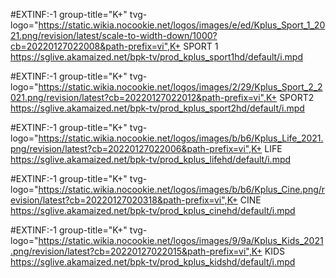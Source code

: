 #EXTINF:-1 group-title="K+" tvg-logo="https://static.wikia.nocookie.net/logos/images/e/ed/Kplus_Sport_1_2021.png/revision/latest/scale-to-width-down/1000?cb=20220127022008&path-prefix=vi",K+ SPORT 1
https://sglive.akamaized.net/bpk-tv/prod_kplus_sport1hd/default/i.mpd

#EXTINF:-1 group-title="K+" tvg-logo="https://static.wikia.nocookie.net/logos/images/2/29/Kplus_Sport_2_2021.png/revision/latest?cb=20220127022012&path-prefix=vi",K+ SPORT2
https://sglive.akamaized.net/bpk-tv/prod_kplus_sport2hd/default/i.mpd

#EXTINF:-1 group-title="K+" tvg-logo="https://static.wikia.nocookie.net/logos/images/b/b6/Kplus_Life_2021.png/revision/latest?cb=20220127022006&path-prefix=vi",K+ LIFE
https://sglive.akamaized.net/bpk-tv/prod_kplus_lifehd/default/i.mpd

#EXTINF:-1 group-title="K+" tvg-logo="https://static.wikia.nocookie.net/logos/images/b/b6/Kplus_Cine.png/revision/latest?cb=20220127020318&path-prefix=vi",K+ CINE
https://sglive.akamaized.net/bpk-tv/prod_kplus_cinehd/default/i.mpd

#EXTINF:-1 group-title="K+" tvg-logo="https://static.wikia.nocookie.net/logos/images/9/9a/Kplus_Kids_2021.png/revision/latest?cb=20220127022015&path-prefix=vi",K+ KIDS
https://sglive.akamaized.net/bpk-tv/prod_kplus_kidshd/default/i.mpd
